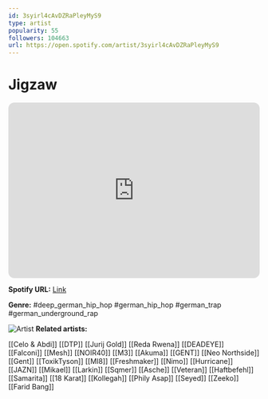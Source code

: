 ```yaml
---
id: 3syirl4cAvDZRaPleyMyS9
type: artist
popularity: 55
followers: 104663
url: https://open.spotify.com/artist/3syirl4cAvDZRaPleyMyS9
---
```

# Jigzaw

<iframe style="border-radius:12px" src="https://open.spotify.com/embed/artist/3syirl4cAvDZRaPleyMyS9" width="100%" height="352" frameBorder="0" allowfullscreen="" allow="autoplay; clipboard-write; encrypted-media; fullscreen; picture-in-picture" loading="lazy"></iframe>

**Spotify URL:** [Link](https://open.spotify.com/artist/3syirl4cAvDZRaPleyMyS9)

**Genre:**  #deep_german_hip_hop #german_hip_hop #german_trap #german_underground_rap

![Artist](https://i.scdn.co/image/ab6761610000e5ebe00edf7fc3f3671efd327f88)
**Related artists:**

[[Celo & Abdi]]
[[DTP]]
[[Jurij Gold]]
[[Reda Rwena]]
[[DEADEYE]]
[[Falconi]]
[[Mesh]]
[[NOIR40]]
[[M3]]
[[Akuma]]
[[GENT]]
[[Neo Northside]]
[[Gent]]
[[ToxikTyson]]
[[MI8]]
[[Freshmaker]]
[[Nimo]]
[[Hurricane]]
[[JAZN]]
[[Mikael]]
[[Larkin]]
[[Sqmer]]
[[Asche]]
[[Veteran]]
[[Haftbefehl]]
[[Samarita]]
[[18 Karat]]
[[Kollegah]]
[[Phily Asap]]
[[Seyed]]
[[Zeeko]]
[[Farid Bang]]
